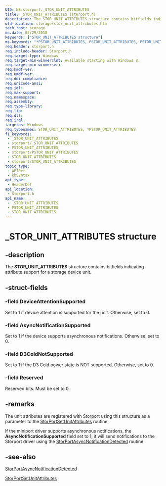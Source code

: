 ```yaml
---
UID: NS:storport._STOR_UNIT_ATTRIBUTES
title: _STOR_UNIT_ATTRIBUTES (storport.h)
description: The STOR_UNIT_ATTRIBUTES structure contains bitfields indicating attribute support for a storage device unit.
old-location: storage\stor_unit_attributes.htm
tech.root: storage
ms.date: 03/29/2018
keywords: ["STOR_UNIT_ATTRIBUTES structure"]
ms.keywords: "*PSTOR_UNIT_ATTRIBUTES, PSTOR_UNIT_ATTRIBUTES, PSTOR_UNIT_ATTRIBUTES structure pointer [Storage Devices], STOR_UNIT_ATTRIBUTES, STOR_UNIT_ATTRIBUTES structure [Storage Devices], _STOR_UNIT_ATTRIBUTES, storage.stor_unit_attributes, storport/PSTOR_UNIT_ATTRIBUTES, storport/STOR_UNIT_ATTRIBUTES"
req.header: storport.h
req.include-header: Storport.h
req.target-type: Windows
req.target-min-winverclnt: Available starting with Windows 8.
req.target-min-winversvr: 
req.kmdf-ver: 
req.umdf-ver: 
req.ddi-compliance: 
req.unicode-ansi: 
req.idl: 
req.max-support: 
req.namespace: 
req.assembly: 
req.type-library: 
req.lib: 
req.dll: 
req.irql: 
targetos: Windows
req.typenames: STOR_UNIT_ATTRIBUTES, *PSTOR_UNIT_ATTRIBUTES
f1_keywords:
 - _STOR_UNIT_ATTRIBUTES
 - storport/_STOR_UNIT_ATTRIBUTES
 - PSTOR_UNIT_ATTRIBUTES
 - storport/PSTOR_UNIT_ATTRIBUTES
 - STOR_UNIT_ATTRIBUTES
 - storport/STOR_UNIT_ATTRIBUTES
topic_type:
 - APIRef
 - kbSyntax
api_type:
 - HeaderDef
api_location:
 - Storport.h
api_name:
 - _STOR_UNIT_ATTRIBUTES
 - PSTOR_UNIT_ATTRIBUTES
 - STOR_UNIT_ATTRIBUTES
---
```


# _STOR_UNIT_ATTRIBUTES structure


## -description

The <b>STOR_UNIT_ATTRIBUTES</b> structure contains bitfields indicating attribute support for a storage device unit.

## -struct-fields

### -field DeviceAttentionSupported

Set to 1 if device attention is supported for the unit. Otherwise, set to 0.

### -field AsyncNotificationSupported

Set to 1 if the device supports asynchronous notifications. Otherwise, set to 0.

### -field D3ColdNotSupported

Set to 1 if the D3 Cold power state is NOT supported. Otherwise, set to 0.

### -field Reserved

Reserved bits. Must be set to 0.

## -remarks

The unit attributes are registered with Storport  using this structure as a parameter to the <a href="/windows-hardware/drivers/ddi/storport/nf-storport-storportsetunitattributes">StorPortSetUnitAttributes</a> routine.

If the miniport driver supports asynchronous notifications, the <b>AsyncNotificationSupported</b> field set to 1, it will send notifications to the Storport driver using the <a href="/windows-hardware/drivers/ddi/storport/nf-storport-storportasyncnotificationdetected">StorPortAsyncNotificationDetected</a> routine.

## -see-also

<a href="/windows-hardware/drivers/ddi/storport/nf-storport-storportasyncnotificationdetected">StorPortAsyncNotificationDetected</a>



<a href="/windows-hardware/drivers/ddi/storport/nf-storport-storportsetunitattributes">StorPortSetUnitAttributes</a>

